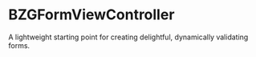 BZGFormViewController
=====================

A lightweight starting point for creating delightful, dynamically validating forms.
